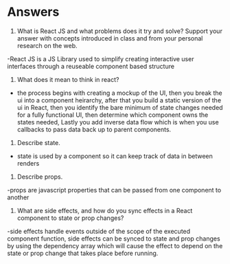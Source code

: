 # Answers

1. What is React JS and what problems does it try and solve? Support your answer with concepts introduced in class and from your personal research on the web.

-React JS is a JS Library used to simplify creating interactive user interfaces through a reuseable component based structure

1. What does it mean to think in react?

- the process begins with creating a mockup of the UI, then you break the ui into a component heirarchy, after that you build a static version of the ui in React, then you identify the bare minimum of state changes needed for a fully functional UI, then determine which component owns the states needed, Lastly you add inverse data flow which is when you use callbacks to pass data back up to parent components.

1. Describe state.

- state is used by a component so it can keep track of data in between renders

1. Describe props.

-props are javascript properties that can be passed from one component to another

1. What are side effects, and how do you sync effects in a React component to state or prop changes?

-side effects handle events outside of the scope of the executed component function, side effects can be synced to state and prop changes by using the dependency array which will cause the effect to depend on the state or prop change that takes place before running.